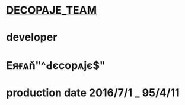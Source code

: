 # [DECOPAJE_TEAM](https://telegram.me/Decopaje_team)


# developer


# Eяғѧň"^Ԁєcopѧjє$"



# production date 2016/7/1 _ 95/4/11
